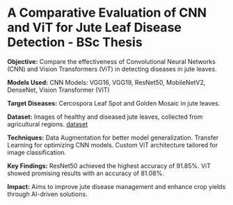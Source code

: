# A Comparative Evaluation of CNN and ViT for Jute Leaf Disease Detection - BSc Thesis

**Objective:** Compare the effectiveness of Convolutional Neural Networks (CNN) and Vision Transformers (ViT) in detecting diseases in jute leaves.

**Models Used:**
CNN Models: VGG16, VGG19, ResNet50, MobileNetV2, DenseNet,
Vision Transformer (ViT)

**Target Diseases:** Cercospora Leaf Spot and Golden Mosaic in jute leaves.

**Dataset:** Images of healthy and diseased jute leaves, collected from agricultural regions. 
[dataset](https://www.kaggle.com/datasets/mdsaimunalam/jute-leaf-disease-detection)

**Techniques:**
Data Augmentation for better model generalization.
Transfer Learning for optimizing CNN models.
Custom ViT architecture tailored for image classification.

**Key Findings:**
ResNet50 achieved the highest accuracy of 91.85%.
ViT showed promising results with an accuracy of 81.08%.

**Impact:** Aims to improve jute disease management and enhance crop yields through AI-driven solutions.
